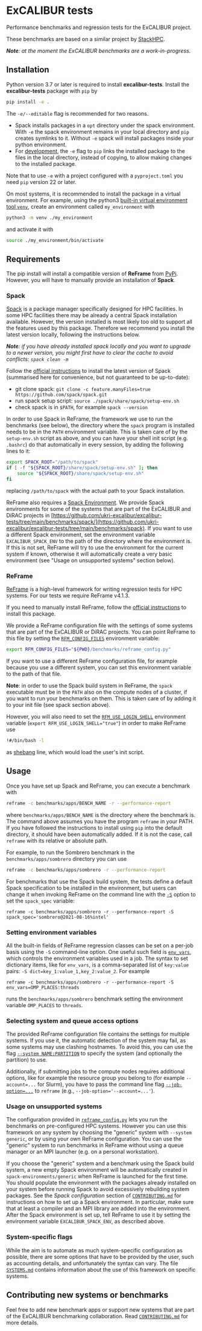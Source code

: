 # ExCALIBUR tests

Performance benchmarks and regression tests for the ExCALIBUR project.

These benchmarks are based on a similar project by
[StackHPC](https://github.com/stackhpc/hpc-tests).

_**Note**: at the moment the ExCALIBUR benchmarks are a work-in-progress._

## Installation

Python version 3.7 or later is required to install **excalibur-tests**. Install the **excalibur-tests** package with `pip` by

```sh
pip install -e .
```

The `-e/--editable` flag is recommended for two reasons. 
- Spack installs packages in a `opt` directory under the spack environment. With `-e` the spack
environment remains in your local directory and `pip` creates symlinks to it. Without `-e` spack 
will install packages inside your python environment.
- For [development](https://setuptools.pypa.io/en/latest/userguide/development_mode.html),
the `-e` flag to `pip` links the installed package to the files in the local
directory, instead of copying, to allow making changes to the installed package.

Note that to use `-e` with a project configured with a `pyproject.toml` you need `pip` version 22 or later.

On most systems, it is recommended to install the package in a virtual environment.
For example, using the python3 [built-in virtual environment tool `venv`](https://docs.python.org/3/library/venv.html),
create an environment called `my_environment` with

```sh
python3 -m venv ./my_environment
```

and activate it with

```sh
source ./my_environment/bin/activate
```

## Requirements

The pip install will install a compatible version of **ReFrame** from
[PyPi](https://pypi.org/project/ReFrame-HPC/). However, you will have to
manually provide an installation of **Spack**.

### Spack

[Spack](https://spack.io/) is a package manager specifically designed for HPC
facilities. In some HPC facilities there may be already a central Spack installation available.
However, the version installed is most likely too old to support all the features
used by this package. Therefore we recommend you install the latest version locally, 
following the instructions below.

_**Note**: if you have already installed spack locally and you want to upgrade to 
a newer version, you might first have to clear the cache to avoid conflicts: 
`spack clean -m`_

Follow the [official instructions](https://spack.readthedocs.io/en/latest/getting_started.html) 
to install the latest version of Spack (summarised here for convenience, but not guaranteed to be 
up-to-date):
- git clone spack:
`git clone -c feature.manyFiles=true https://github.com/spack/spack.git`
- run spack setup script: `source ./spack/share/spack/setup-env.sh`
- check spack is in `$PATH`, for example `spack --version`

In order to use Spack in ReFrame, the framework we use to run the benchmarks
(see below), the directory where the `spack` program is installed needs to be in
the `PATH` environment variable. This is taken care of by the `setup-env.sh` 
script as above, and you can have your shell init script (e.g. `.bashrc`)
do that automatically in every session, by adding the following lines to it:
```sh
export SPACK_ROOT="/path/to/spack"
if [ -f "${SPACK_ROOT}/share/spack/setup-env.sh" ]; then
    source "${SPACK_ROOT}/share/spack/setup-env.sh"
fi
```
replacing `/path/to/spack` with the actual path to your Spack installation.

ReFrame also requires a [Spack
Environment](https://spack.readthedocs.io/en/latest/environments.html).  We
provide Spack environments for some of the systems that are part of the
ExCALIBUR and DiRAC projects in
[https://github.com/ukri-excalibur/excalibur-tests/tree/main/benchmarks/spack/](https://github.com/ukri-excalibur/excalibur-tests/tree/main/benchmarks/spack).
If you want to use a different Spack environment,
set the environment variable `EXCALIBUR_SPACK_ENV` to the path of the directory
where the environment is.  If this is not set, ReFrame will try to use the
environment for the current system if known, otherwise it will automatically
create a very basic environment (see "Usage on unsupported systems" section below).

### ReFrame

[ReFrame](https://reframe-hpc.readthedocs.io/en/stable/) is a high-level
framework for writing regression tests for HPC systems.  For our tests we
require ReFrame v4.1.3.

If you need to manually install ReFrame, follow the [official
instructions](https://reframe-hpc.readthedocs.io/en/stable/started.html) to
install this package. 

We provide a ReFrame configuration file with the settings of some systems that
are part of the ExCALIBUR or DiRAC projects.  You can point ReFrame to this file by
setting the
[`RFM_CONFIG_FILES`](https://reframe-hpc.readthedocs.io/en/stable/manpage.html#envvar-RFM_CONFIG_FILES)
environment variable:

```sh
export RFM_CONFIG_FILES="${PWD}/benchmarks/reframe_config.py"
```

If you want to use a different ReFrame configuration file, for example because
you use a different system, you can set this environment variable to the path of
that file.

**Note**: in order to use the Spack build system in ReFrame, the `spack`
executable must be in the `PATH` also on the compute nodes of a cluster, if
you want to run your benchmarks on them. This is taken care of by adding it 
to your init file (see spack section above).

However, you will also need to set the
[`RFM_USE_LOGIN_SHELL`](https://reframe-hpc.readthedocs.io/en/stable/manpage.html#envvar-RFM_USE_LOGIN_SHELL)
environment variable (`export RFM_USE_LOGIN_SHELL="true"`) in order to make ReFrame use

```sh
!#/bin/bash -l
```

as [shebang](https://en.wikipedia.org/wiki/Shebang_(Unix)) line, which would load
the user's init script.

## Usage

Once you have set up Spack and ReFrame, you can execute a benchmark with

```sh
reframe -c benchmarks/apps/BENCH_NAME -r --performance-report
```

where `benchmarks/apps/BENCH_NAME` is the directory where the benchmark is.  The command
above assumes you have the program `reframe` in your PATH.  If you have followed the instructions
to install using `pip` into the default directory, it should have been automatically added.
If it is not the case, call `reframe` with its relative or absolute path.

For example, to run the Sombrero benchmark in the `benchmarks/apps/sombrero` directory you can
use

```sh
reframe -c benchmarks/apps/sombrero -r --performance-report
```

For benchmarks that use the Spack build system, the tests define a default Spack specification
to be installed in the environment, but users can change it when invoking ReFrame on the
command line with the
[`-S`](https://reframe-hpc.readthedocs.io/en/stable/manpage.html#cmdoption-S) option to set
the `spack_spec` variable:

```
reframe -c benchmarks/apps/sombrero -r --performance-report -S spack_spec='sombrero@2021-08-16%intel'
```

### Setting environment variables

All the built-in fields of ReFrame regression classes can be set on a per-job basis using the 
`-S` command-line option. One useful such field is 
[`env_vars`](https://reframe-hpc.readthedocs.io/en/stable/regression_test_api.html#reframe.core.pipeline.RegressionTest.env_vars),
which controls the environment variables used in a job.
The syntax to set dictionary items, like for `env_vars`, is a comma-separated list of `key:value` pairs: `-S dict=key_1:value_1,key_2:value_2`.
For example

```
reframe -c benchmarks/apps/sombrero -r --performance-report -S env_vars=OMP_PLACES:threads
```

runs the `benchmarks/apps/sombrero` benchmark setting the environment variable `OMP_PLACES`
to `threads`.

### Selecting system and queue access options

The provided ReFrame configuration file contains the settings for multiple systems.  If you
use it, the automatic detection of the system may fail, as some systems may use clashing
hostnames.  To avoid this, you can use the flag [`--system
NAME:PARTITION`](https://reframe-hpc.readthedocs.io/en/stable/manpage.html#cmdoption-system)
to specify the system (and optionally the partition) to use.

Additionally, if submitting jobs to the compute nodes requires additional options, like for
example the resource group you belong to (for example `--account=...` for Slurm), you have
to pass the command line flag
[`--job-option=...`](https://reframe-hpc.readthedocs.io/en/stable/manpage.html#cmdoption-J)
to `reframe` (e.g., `--job-option='--account=...'`).

### Usage on unsupported systems

The configuration provided in [`reframe_config.py`](./reframe_config.py) lets you run the
benchmarks on pre-configured HPC systems.  However you
can use this framework on any system by choosing the "generic" system with `--system
generic`, or by using your own ReFrame configuration.  You can use the "generic" system to run 
benchmarks in ReFrame without using a queue manager or an MPI launcher (e.g. on a personal workstation).

If you choose the "generic" system and a benchmark using the Spack build system,
a new empty Spack environment will be automatically created in
`spack-environments/generic` when ReFrame is launched for the first time. 
You should populate the environment with the packages already installed on your system
before running Spack to avoid excessively rebuilding system packages. See the 
*Spack configuration* section of [`CONTRIBUTING.md`](./CONTRIBUTING.md) for instructions on how 
to set up a Spack environment.
In particular, make sure that at least a compiler and an MPI library are added into the environment. 
After the Spack environment is set up, tell ReFrame to use it by setting the environment 
variable `EXCALIBUR_SPACK_ENV`, as described above.


### System-specific flags

While the aim is to automate as much system-specific configuration as possible, there are some options that have to be provided by the user, such as accounting details, and unfortunately the syntax can vary.
The file [`SYSTEMS.md`](./SYSTEMS.md) contains information about the use of this framework on specific systems.

## Contributing new systems or benchmarks

Feel free to add new benchmark apps or support new systems that are part of the
ExCALIBUR benchmarking collaboration.  Read [`CONTRIBUTING.md`](./CONTRIBUTING.md) for more details.
